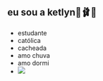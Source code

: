 ## eu sou a ketlyn🖤🩰⛪ ##
- estudante 
- católica
- cacheada
- amo chuva 
- amo dormi 
- ![](https://media1.tenor.com/m/Z-FociEdpQ0AAAAC/moneybrain-healing.gif)
